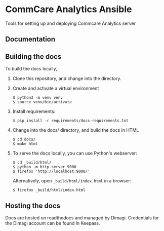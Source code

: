 CommCare Analytics Ansible
==========================

Tools for setting up and deploying Commcare Analytics server


Documentation
-------------

## Building the docs

To build the docs locally,

1. Clone this repository, and change into the directory.

2. Create and activate a virtual environment
   ```shell
   $ python3 -m venv venv
   $ source venv/bin/activate
   ```

3. Install requirements:
   ```shell
   $ pip install -r requirements/docs-requirements.txt
   ```

4. Change into the docs/ directory, and build the docs in HTML
   ```shell
   $ cd docs/
   $ make html
   ```

5. To serve the docs locally, you can use Python's webserver:
   ```shell
   $ cd _build/html/
   $ python -m http.server 9000
   $ firefox 'http://localhost:9000/'
   ```

   Alternatively, open `_build/html/index.html` in a browser:
   ```shell
   $ firefox _build/html/index.html
   ```


Hosting the docs
----------------

Docs are hosted on readthedocs and managed by Dimagi.
Credentials for the Dimagi account can be found in Keepass.
